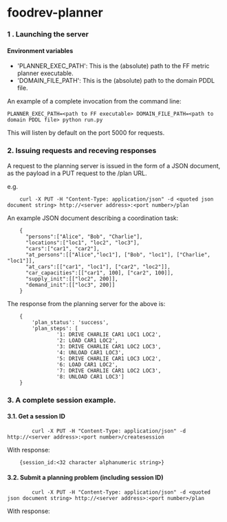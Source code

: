 # foodrev-planner

###     1 .      Launching the server

#### Environment variables
* 'PLANNER_EXEC_PATH': This is the (absolute) path to the FF metric planner executable.
* 'DOMAIN_FILE_PATH': This is the (absolute) path to the domain PDDL file.

An example of a complete invocation from the command line:

    PLANNER_EXEC_PATH=<path to FF executable> DOMAIN_FILE_PATH=<path to domain PDDL file> python run.py

This will listen by default on the port 5000 for requests.

###     2.       Issuing requests and receving responses

A request to the planning server is issued in the form of a JSON document, as the payload in a PUT request to the /plan URL.

e.g.

        curl -X PUT -H "Content-Type: application/json" -d <quoted json document string> http://<server address>:<port number>/plan

An example JSON document describing a coordination task:

        {
          "persons":["Alice", "Bob", "Charlie"],
          "locations":["loc1", "loc2", "loc3"],
          "cars":["car1", "car2"],
          "at_persons":[["Alice","loc1"], ["Bob", "loc1"], ["Charlie", "loc1"]],
          "at_cars":[["car1", "loc1"], ["car2", "loc2"]],
          "car_capacities":[["car1", 100], ["car2", 100]],
          "supply_init":[["loc2", 200]],
          "demand_init":[["loc3", 200]]
        }

The response from the planning server for the above is:

        {
            'plan_status': 'success', 
            'plan_steps': [
                    '1: DRIVE CHARLIE CAR1 LOC1 LOC2', 
                    '2: LOAD CAR1 LOC2', 
                    '3: DRIVE CHARLIE CAR1 LOC2 LOC3', 
                    '4: UNLOAD CAR1 LOC3', 
                    '5: DRIVE CHARLIE CAR1 LOC3 LOC2', 
                    '6: LOAD CAR1 LOC2', 
                    '7: DRIVE CHARLIE CAR1 LOC2 LOC3', 
                    '8: UNLOAD CAR1 LOC3']
        }
        
###     3. A complete session example.
        
#### 3.1.    Get a session ID ####
            
            curl -X PUT -H "Content-Type: application/json" -d http://<server address>:<port number>/createsession
    
With response:
    
        {session_id:<32 character alphanumeric string>}

#### 3.2.   Submit a planning problem (including session ID) ####

            curl -X PUT -H "Content-Type: application/json" -d <quoted json document string> http://<server address>:<port number>/plan
    
With response:
    
